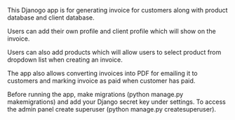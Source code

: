 This Djanogo app is for generating invoice for customers along with product database and client database. 

Users can add their own profile and client profile which will show on the invoice.

Users can also add products which will allow users to select product from dropdown list when creating an invoice.

The app also allows converting invoices into PDF for emailing it to customers and marking invoice as paid when customer has paid.

Before running the app, make migrations (python manage.py makemigrations) and add your Django secret key under settings. To access the admin panel create superuser (python manage.py createsuperuser).